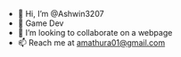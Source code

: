 - 👋 Hi, I’m @Ashwin3207
- 👀 Game Dev
- 💞️ I’m looking to collaborate on a webpage
- 📫 Reach me at amathura01@gmail.com

<!---
Ashwin3207/Ashwin3207 is a ✨ special ✨ repository because its `README.md` (this file) appears on your GitHub profile.
You can click the Preview link to take a look at your changes.
--->
